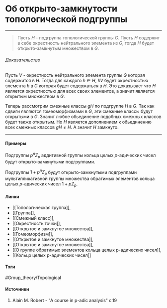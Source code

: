 # Об открыто-замкнутости топологической подгруппы
***
>Пусть $H$ - подгруппа топологической группы $G$. Пусть $H$ содержит в себе окрестность нейтрального элемента из $G$, тогда $H$ будет открыто-замкнутым множеством в $G$.

###### Доказательство
Пусть $V$ - окрестность нейтрального элемента группы $G$ которая содержится в $H$. Тогда для каждого $h\in H$, $hV$ будет окрестностью элемента $h$ в $G$ которая будет содержаться в $H$. Это доказывает что $H$ является окрестностью для всех своих элементов, а значит является открытым множеством в $G$.

Теперь рассмотрим смежные классы $gH$ по подгруппе $H$ в $G$. Так как сдвиги являются гомеоморфизмами в $G$, эти смежные классы будут открытыми в $G$. Значит любое обьединение подобных смежных классов будет также открытым. Но $H$ является дополнением к обьединению всех смежных классов $gH\ne H$. А значит $H$ замкнуто.
***
#### Примеры
Подгруппы $p^{n}Z_{p}$ аддитивной группы кольца целых $p$-адических чисел будут открыто-замкнутыми подгруппами.

Подгруппы $1+p^{n}Z_{p}$ будут открыто-замкнутыми подгруппами мультипликативной группы множества обратимых элементов кольца целых $p$-адических чисел $1+pZ_{p}$.
#### Линки
- [[Топологическая группа]],
- [[Группа]],
- [[Смежный класс]],
- [[Окрестность точки]],
- [[Открытое и замкнутое множества]],
- [[Гомеоморфизм]],
- [[Открытое и замкнутое множества]],
- [[Открытое и замкнутое множества]],
- [[О группе обратимых элементов кольца целых p-адических чисел]],
- [[Кольцо целых p-адических чисел]]
#### Тэги
 #Group_theory/Topological 
#### Источники
1. Alain M. Robert - "A course in p-adic analysis" c.19